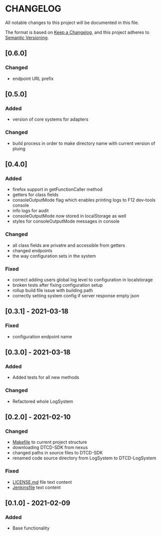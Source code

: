 # **CHANGELOG**

All notable changes to this project will be documented in this file.

The format is based on [Keep a Changelog](https://keepachangelog.com/en/1.0.0/),
and this project adheres to [Semantic Versioning](https://semver.org/spec/v2.0.0.html).

## [0.6.0]

### Changed

- endpoint URL prefix

## [0.5.0]

### Added

- version of core systems for adapters

### Changed

- build process in order to make directory name with current version of pluing

## [0.4.0]

### Added

- firefox support in getFunctionCaller method
- getters for class fields
- consoleOutputMode flag which enables printing logs to F12 dev-tools console
- info logs for audit
- consoleOutputMode now stored in localStorage as well
- styles for consoleOutputMode messages in console

### Changed

- all class fields are privatre and accessible from getters
- changed endpoints
- the way configuration sets in the system

### Fixed

- correct adding users global log level to configuration in localstorage
- broken tests after fixing configuration setup
- rollup build file issue with building path
- correctly setting system config if server response empty json

## [0.3.1] - 2021-03-18

### Fixed

- configuration endpoint name

## [0.3.0] - 2021-03-18

### Added

- Added tests for all new methods

### Changed

- Refactored whole LogSystem

## [0.2.0] - 2021-02-10

### Changed

- [Makefile](Makefile) to current project structure
- downloading DTCD-SDK from nexus
- changed paths in source files to DTCD-SDK
- renamed code source directory from LogSystem to DTCD-LogSystem

### Fixed

- [LICENSE.md](LICENSE.md) file text content
- [Jenkinsfile](Jenkinsfile) text content

## [0.1.0] - 2021-02-09

### Added

- Base functionality
